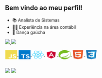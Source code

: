 ## Bem vindo ao meu perfil! 
- 📚 Analista de Sistemas
- 👨‍💻 Experiência na área contábil
- 🎵 Dança gaúcha

 <div>
  <a href="https://github.com/vilmarmoraes">
  <img height="180em" src="https://github-readme-stats.vercel.app/api?username=vilmarmoraes&show_icons=true&theme=dracula&include_all_commits=true&count_private=true"/>
  <img height="180em" src="https://github-readme-stats.vercel.app/api/top-langs/?username=vilmarmoraes&layout=compact&langs_count=16&theme=dracula"/>
<div>
<div style="display: inline_block"><br>
  <img align="center" alt="vilmarmoraes-Js" height="30" width="40" src="https://raw.githubusercontent.com/devicons/devicon/master/icons/javascript/javascript-plain.svg">
  <img align="center" alt="vilmarmoraes-Ts" height="30" width="40" src="https://raw.githubusercontent.com/devicons/devicon/master/icons/typescript/typescript-plain.svg">
  <img align="center" alt="vilmarmoraes-React" height="30" width="40" src="https://raw.githubusercontent.com/devicons/devicon/master/icons/react/react-original.svg">
  <img align="center" alt="vilmarmoraes-React" height="30" width="40" src="https://raw.githubusercontent.com/devicons/devicon/master/icons/angular/angular-original.svg"> 
  <img align="center" alt="vilmarmoraes-React" height="30" width="40" src="https://raw.githubusercontent.com/devicons/devicon/master/icons/spring/spring-original.svg">
  <img align="center" alt="vilmarmoraes-HTML" height="30" width="40" src="https://raw.githubusercontent.com/devicons/devicon/master/icons/html5/html5-original.svg">
  <img align="center" alt="vilmarmoraes-CSS" height="30" width="40" src="https://raw.githubusercontent.com/devicons/devicon/master/icons/css3/css3-original.svg">
</div>
  
  ##
 
<div> 
  <a href = "mailto: vilmarjmdesouza@gmail.com"><img src="https://img.shields.io/badge/-Gmail-%23333?style=for-the-badge&logo=gmail&logoColor=white" target="_blank"></a>
  <a href="http://www.linkedin.com/in/vilmar-josé-moraes-de-souza-b7abb111b" target="_blank"><img src="https://img.shields.io/badge/-LinkedIn-%230077B5?style=for-the-badge&logo=linkedin&logoColor=white" target="_blank"></a> 
</div>
